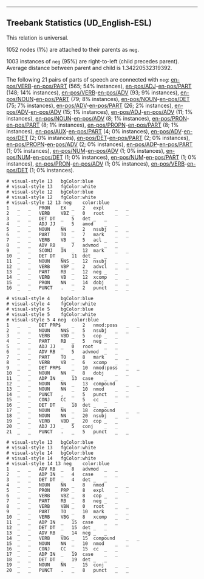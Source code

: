

--------------------------------------------------------------------------------

## Treebank Statistics (UD_English-ESL)

This relation is universal.

1052 nodes (1%) are attached to their parents as `neg`.

1003 instances of `neg` (95%) are right-to-left (child precedes parent).
Average distance between parent and child is 1.34220532319392.

The following 21 pairs of parts of speech are connected with `neg`: [en-pos/VERB]()-[en-pos/PART]() (565; 54% instances), [en-pos/ADJ]()-[en-pos/PART]() (148; 14% instances), [en-pos/VERB]()-[en-pos/ADV]() (93; 9% instances), [en-pos/NOUN]()-[en-pos/PART]() (79; 8% instances), [en-pos/NOUN]()-[en-pos/DET]() (75; 7% instances), [en-pos/ADV]()-[en-pos/PART]() (26; 2% instances), [en-pos/ADV]()-[en-pos/ADV]() (15; 1% instances), [en-pos/ADJ]()-[en-pos/ADV]() (11; 1% instances), [en-pos/NOUN]()-[en-pos/ADV]() (8; 1% instances), [en-pos/PRON]()-[en-pos/PART]() (8; 1% instances), [en-pos/PROPN]()-[en-pos/PART]() (8; 1% instances), [en-pos/AUX]()-[en-pos/PART]() (4; 0% instances), [en-pos/ADV]()-[en-pos/DET]() (2; 0% instances), [en-pos/DET]()-[en-pos/PART]() (2; 0% instances), [en-pos/PROPN]()-[en-pos/ADV]() (2; 0% instances), [en-pos/ADP]()-[en-pos/PART]() (1; 0% instances), [en-pos/NUM]()-[en-pos/ADV]() (1; 0% instances), [en-pos/NUM]()-[en-pos/DET]() (1; 0% instances), [en-pos/NUM]()-[en-pos/PART]() (1; 0% instances), [en-pos/PRON]()-[en-pos/ADV]() (1; 0% instances), [en-pos/VERB]()-[en-pos/DET]() (1; 0% instances).


~~~ conllu
# visual-style 13	bgColor:blue
# visual-style 13	fgColor:white
# visual-style 12	bgColor:blue
# visual-style 12	fgColor:white
# visual-style 12 13 neg	color:blue
1	_	_	PRON	EX	_	2	expl	_	_
2	_	_	VERB	VBZ	_	0	root	_	_
3	_	_	DET	DT	_	5	det	_	_
4	_	_	ADJ	JJ	_	5	amod	_	_
5	_	_	NOUN	NN	_	2	nsubj	_	_
6	_	_	PART	TO	_	7	mark	_	_
7	_	_	VERB	VB	_	5	acl	_	_
8	_	_	ADV	RB	_	7	advmod	_	_
9	_	_	SCONJ	IN	_	12	mark	_	_
10	_	_	DET	DT	_	11	det	_	_
11	_	_	NOUN	NNS	_	12	nsubj	_	_
12	_	_	VERB	VBP	_	2	advcl	_	_
13	_	_	PART	RB	_	12	neg	_	_
14	_	_	VERB	VB	_	12	xcomp	_	_
15	_	_	PRON	NN	_	14	dobj	_	_
16	_	_	PUNCT	.	_	2	punct	_	_

~~~


~~~ conllu
# visual-style 4	bgColor:blue
# visual-style 4	fgColor:white
# visual-style 5	bgColor:blue
# visual-style 5	fgColor:white
# visual-style 5 4 neg	color:blue
1	_	_	DET	PRP$	_	2	nmod:poss	_	_
2	_	_	NOUN	NNS	_	5	nsubj	_	_
3	_	_	VERB	VBD	_	5	cop	_	_
4	_	_	PART	RB	_	5	neg	_	_
5	_	_	ADJ	JJ	_	0	root	_	_
6	_	_	ADV	RB	_	5	advmod	_	_
7	_	_	PART	TO	_	8	mark	_	_
8	_	_	VERB	VB	_	6	xcomp	_	_
9	_	_	DET	PRP$	_	10	nmod:poss	_	_
10	_	_	NOUN	NN	_	8	dobj	_	_
11	_	_	ADP	IN	_	13	case	_	_
12	_	_	NOUN	NN	_	13	compound	_	_
13	_	_	NOUN	NN	_	10	nmod	_	_
14	_	_	PUNCT	,	_	5	punct	_	_
15	_	_	CONJ	CC	_	5	cc	_	_
16	_	_	DET	DT	_	18	det	_	_
17	_	_	NOUN	NN	_	18	compound	_	_
18	_	_	NOUN	NN	_	20	nsubj	_	_
19	_	_	VERB	VBD	_	20	cop	_	_
20	_	_	ADJ	JJ	_	5	conj	_	_
21	_	_	PUNCT	.	_	5	punct	_	_

~~~


~~~ conllu
# visual-style 13	bgColor:blue
# visual-style 13	fgColor:white
# visual-style 14	bgColor:blue
# visual-style 14	fgColor:white
# visual-style 14 13 neg	color:blue
1	_	_	ADV	RB	_	8	advmod	_	_
2	_	_	ADP	IN	_	4	case	_	_
3	_	_	DET	DT	_	4	det	_	_
4	_	_	NOUN	NN	_	8	nmod	_	_
5	_	_	PRON	PRP	_	8	expl	_	_
6	_	_	VERB	VBZ	_	8	cop	_	_
7	_	_	PART	RB	_	8	neg	_	_
8	_	_	VERB	VBN	_	0	root	_	_
9	_	_	PART	TO	_	10	mark	_	_
10	_	_	VERB	VBG	_	8	xcomp	_	_
11	_	_	ADP	IN	_	15	case	_	_
12	_	_	DET	DT	_	15	det	_	_
13	_	_	ADV	RB	_	14	neg	_	_
14	_	_	VERB	VBG	_	15	compound	_	_
15	_	_	NOUN	NN	_	10	nmod	_	_
16	_	_	CONJ	CC	_	15	cc	_	_
17	_	_	ADP	IN	_	19	case	_	_
18	_	_	DET	DT	_	19	det	_	_
19	_	_	NOUN	NN	_	15	conj	_	_
20	_	_	PUNCT	.	_	8	punct	_	_

~~~



